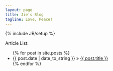 ```yaml
---
layout: page
title: Jie's Blog
tagline: Love, Peace!
---
```

{% include JB/setup %}

Article List: 

<ul class="posts">
  {% for post in site.posts %}
    <li><span>{{ post.date | date_to_string }}</span> &raquo; <a href="{{ BASE_PATH }}{{ post.url }}">{{ post.title }}</a></li>
  {% endfor %}
</ul>
